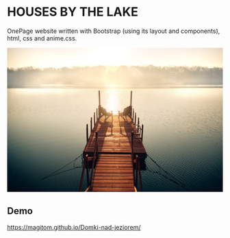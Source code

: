# HOUSES BY THE LAKE

OnePage website written with Bootstrap (using its layout and components), html, css and anime.css.

<img src="/zasoby/molo.jpg" />

## Demo

https://magitom.github.io/Domki-nad-jeziorem/
